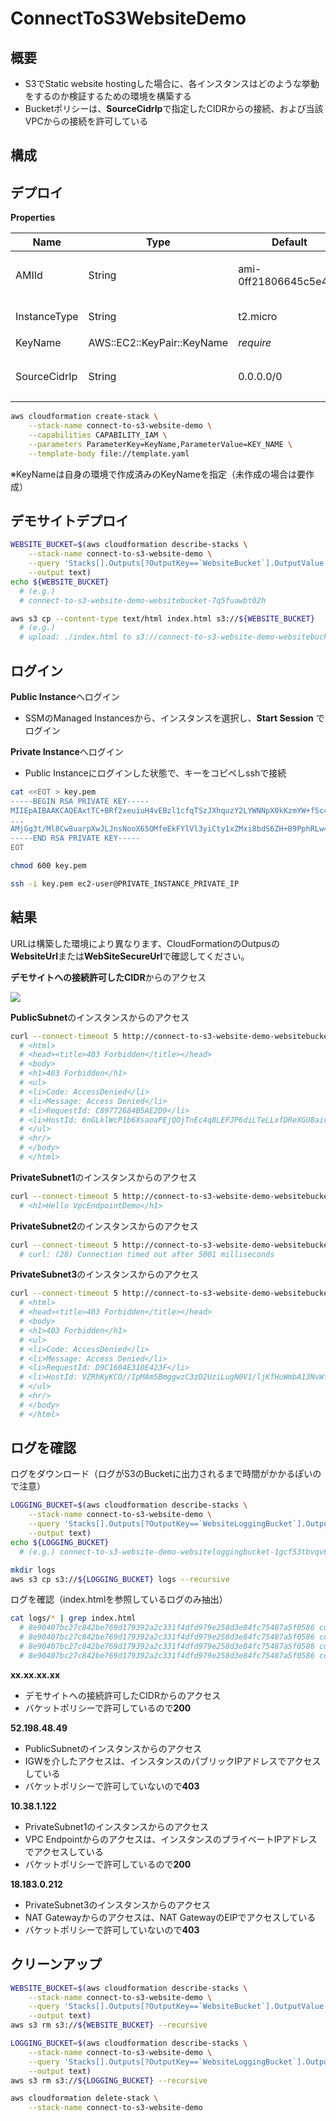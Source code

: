 # ConnectToS3WebsiteDemo

## 概要

- S3でStatic website hostingした場合に、各インスタンスはどのような挙動をするのか検証するための環境を構築する
- Bucketポリシーは、**SourceCidrIp**で指定したCIDRからの接続、および当該VPCからの接続を許可している

## 構成
## デプロイ

**Properties**

|Name|Type|Default|Description|
|--|--|--|--|
|AMIId|String|ami-0ff21806645c5e492|インスタンスのマシンイメージID|
|InstanceType|String|t2.micro|インスタンスタイプ|
|KeyName|AWS::EC2::KeyPair::KeyName|*require*|キーペア名|
|SourceCidrIp|String|0.0.0.0/0|デモサイトへの接続許可するCIDR|

```sh
aws cloudformation create-stack \
    --stack-name connect-to-s3-website-demo \
    --capabilities CAPABILITY_IAM \
    --parameters ParameterKey=KeyName,ParameterValue=KEY_NAME \
    --template-body file://template.yaml
```

※KeyNameは自身の環境で作成済みのKeyNameを指定（未作成の場合は要作成）

## デモサイトデプロイ

```sh
WEBSITE_BUCKET=$(aws cloudformation describe-stacks \
    --stack-name connect-to-s3-website-demo \
    --query 'Stacks[].Outputs[?OutputKey==`WebsiteBucket`].OutputValue' \
    --output text)
echo ${WEBSITE_BUCKET}
  # (e.g.)
  # connect-to-s3-website-demo-websitebucket-7q5fuawbt02h

aws s3 cp --content-type text/html index.html s3://${WEBSITE_BUCKET}
  # (e.g.)
  # upload: ./index.html to s3://connect-to-s3-website-demo-websitebucket-7q5fuawbt02h/index.html
```

## ログイン

**Public Instance**へログイン

- SSMのManaged Instancesから、インスタンスを選択し、**Start Session** でログイン

**Private Instance**へログイン

- Public Instanceにログインした状態で、キーをコピペしsshで接続

```sh
cat <<EOT > key.pem
-----BEGIN RSA PRIVATE KEY-----
MIIEpAIBAAKCAQEAxtTC+BRf2xeuiuH4vEBzl1cfqTSzJXhquzY2LYWNNpX0kKzmYW+fSc4vgzkm
...
AMjGg3t/Ml8Cw8uarpXwJLJnsNooX65OMfeEkFYlVl3yiCty1xZMxi8bdS6ZH+B9PphRLw==
-----END RSA PRIVATE KEY-----
EOT

chmod 600 key.pem

ssh -i key.pem ec2-user@PRIVATE_INSTANCE_PRIVATE_IP
```

## 結果

URLは構築した環境により異なります、CloudFormationのOutpusの**WebsiteUrl**または**WebSiteSecureUrl**で確認してください。

**デモサイトへの接続許可したCIDR**からのアクセス

![](https://github.com/ot-nemoto/ConnectToS3WebsiteDemo/blob/images/HelloConnectToS3WebsiteDemo.png)

**PublicSubnet**のインスタンスからのアクセス

```sh
curl --connect-timeout 5 http://connect-to-s3-website-demo-websitebucket-ldj25c96umm1.s3-website-ap-northeast-1.amazonaws.com/
  # <html>
  # <head><title>403 Forbidden</title></head>
  # <body>
  # <h1>403 Forbidden</h1>
  # <ul>
  # <li>Code: AccessDenied</li>
  # <li>Message: Access Denied</li>
  # <li>RequestId: C89772684B5AE2D9</li>
  # <li>HostId: 6nGLklWcP1b6XsaoaPEjQOjTnEc4q8LEFJP6diLTeLLxfDReXGU8aiv/bp6l4jpWLL8dL4/WBOY=</li>
  # </ul>
  # <hr/>
  # </body>
  # </html>
```

**PrivateSubnet1**のインスタンスからのアクセス

```sh
curl --connect-timeout 5 http://connect-to-s3-website-demo-websitebucket-ldj25c96umm1.s3-website-ap-northeast-1.amazonaws.com/
  # <h1>Hello VpcEndpointDemo</h1>
```

**PrivateSubnet2**のインスタンスからのアクセス

```sh
curl --connect-timeout 5 http://connect-to-s3-website-demo-websitebucket-ldj25c96umm1.s3-website-ap-northeast-1.amazonaws.com/
  # curl: (28) Connection timed out after 5001 milliseconds
```

**PrivateSubnet3**のインスタンスからのアクセス

```sh
curl --connect-timeout 5 http://connect-to-s3-website-demo-websitebucket-ldj25c96umm1.s3-website-ap-northeast-1.amazonaws.com/
  # <html>
  # <head><title>403 Forbidden</title></head>
  # <body>
  # <h1>403 Forbidden</h1>
  # <ul>
  # <li>Code: AccessDenied</li>
  # <li>Message: Access Denied</li>
  # <li>RequestId: D9C1604E310E423F</li>
  # <li>HostId: VZRhKyKCO//IpMAm5BmggwzC3zD2UziLugN0V1/ljKfHuWmbA13NvWfP/naHcwTOJ/4Ul2/tOK0=</li>
  # </ul>
  # <hr/>
  # </body>
  # </html>
```

## ログを確認

ログをダウンロード（ログがS3のBucketに出力されるまで時間がかかるぽいので注意）

```sh
LOGGING_BUCKET=$(aws cloudformation describe-stacks \
    --stack-name connect-to-s3-website-demo \
    --query 'Stacks[].Outputs[?OutputKey==`WebsiteLoggingBucket`].OutputValue' \
    --output text)
echo ${LOGGING_BUCKET}
  # (e.g.) connect-to-s3-website-demo-websiteloggingbucket-1gcf53tbvqv6n

mkdir logs
aws s3 cp s3://${LOGGING_BUCKET} logs --recursive
```

ログを確認（index.htmlを参照しているログのみ抽出）

```sh
cat logs/* | grep index.html
  # 8e90407bc27c842be769d179392a2c331f4dfd979e258d3e84fc75487a5f0586 connect-to-s3-website-demo-websitebucket-ldj25c96umm1 [31/Oct/2019:02:54:43 +0000] xx.xx.xx.xx - 98A3184CA55C8A08 WEBSITE.GET.OBJECT index.html "GET / HTTP/1.1" 200 - 38 38 41 40 "-" "Mozilla/5.0 (Windows NT 10.0; Win64; x64) AppleWebKit/537.36 (KHTML, like Gecko) Chrome/78.0.3904.70 Safari/537.36" - iuV2wfA6Pfxi3pXckYDjG3W5pLAGBLcRs13k3OcBFzWlxYsVoG+9c1R+VCzg7lGNBm8Q71e+oO8= - - - connect-to-s3-website-demo-websitebucket-ldj25c96umm1.s3-website-ap-northeast-1.amazonaws.com -
  # 8e90407bc27c842be769d179392a2c331f4dfd979e258d3e84fc75487a5f0586 connect-to-s3-website-demo-websitebucket-ldj25c96umm1 [31/Oct/2019:02:56:21 +0000] 52.198.48.49 - 72B6E8BCF735F705 WEBSITE.GET.OBJECT index.html "GET / HTTP/1.1" 403 AccessDenied 303 - 23 - "-" "curl/7.61.1" - Jf2w98/R9W3TJHldf/+u2OYOoco/Jp8ssO8mVjQG9YpTJHPmUBFSmdCPX9vUZiaEHvh/iIP0crw= - - - connect-to-s3-website-demo-websitebucket-ldj25c96umm1.s3-website-ap-northeast-1.amazonaws.com -
  # 8e90407bc27c842be769d179392a2c331f4dfd979e258d3e84fc75487a5f0586 connect-to-s3-website-demo-websitebucket-ldj25c96umm1 [31/Oct/2019:02:56:38 +0000] 10.38.1.122 - F9D92E75D177AE8D WEBSITE.GET.OBJECT index.html "GET / HTTP/1.1" 200 - 38 38 42 42 "-" "curl/7.61.1" - 7GUGYssXuKGrzSndTeQN/OPyqdUjDo1IZ2xEKxtkm8EOH9RSU0jETi9U/hvMCo/5fSR6AVVZPdQ= - - - connect-to-s3-website-demo-websitebucket-ldj25c96umm1.s3-website-ap-northeast-1.amazonaws.com -
  # 8e90407bc27c842be769d179392a2c331f4dfd979e258d3e84fc75487a5f0586 connect-to-s3-website-demo-websitebucket-ldj25c96umm1 [31/Oct/2019:02:57:11 +0000] 18.183.0.212 - 61D3B12411C2EA88 WEBSITE.GET.OBJECT index.html "GET / HTTP/1.1" 403 AccessDenied 303 - 27 - "-" "curl/7.61.1" - BWDuiznQEfeWR4Ui30J64rrzozls4gzDJ2kmOPllWnkxOZOEirPJIZagkIuaBvyfyc97mdo23nc= - - - connect-to-s3-website-demo-websitebucket-ldj25c96umm1.s3-website-ap-northeast-1.amazonaws.com -
```

**xx.xx.xx.xx**

- デモサイトへの接続許可したCIDRからのアクセス
- バケットポリシーで許可しているので**200**

**52.198.48.49**

- PublicSubnetのインスタンスからのアクセス
- IGWを介したアクセスは、インスタンスのパブリックIPアドレスでアクセスしている
- バケットポリシーで許可していないので**403**

**10.38.1.122**

- PrivateSubnet1のインスタンスからのアクセス
- VPC Endpointからのアクセスは、インスタンスのプライベートIPアドレスでアクセスしている
- バケットポリシーで許可しているので**200**

**18.183.0.212**

- PrivateSubnet3のインスタンスからのアクセス
- NAT Gatewayからのアクセスは、NAT GatewayのEIPでアクセスしている
- バケットポリシーで許可していないので**403**

## クリーンアップ

```sh
WEBSITE_BUCKET=$(aws cloudformation describe-stacks \
    --stack-name connect-to-s3-website-demo \
    --query 'Stacks[].Outputs[?OutputKey==`WebsiteBucket`].OutputValue' \
    --output text)
aws s3 rm s3://${WEBSITE_BUCKET} --recursive

LOGGING_BUCKET=$(aws cloudformation describe-stacks \
    --stack-name connect-to-s3-website-demo \
    --query 'Stacks[].Outputs[?OutputKey==`WebsiteLoggingBucket`].OutputValue' \
    --output text)
aws s3 rm s3://${LOGGING_BUCKET} --recursive

aws cloudformation delete-stack \
    --stack-name connect-to-s3-website-demo
```
